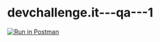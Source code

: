 # devchallenge.it---qa---1
[![Run in Postman](https://run.pstmn.io/button.svg)](https://app.getpostman.com/run-collection/10681f515a13fe94eb2b)
